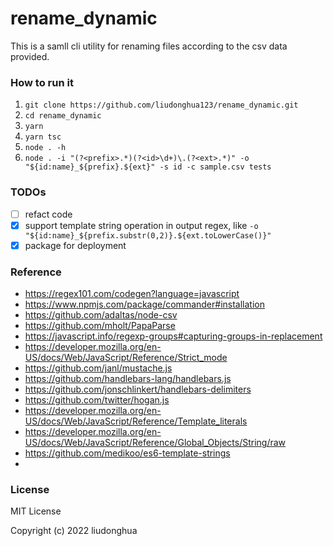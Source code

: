 # rename_dynamic

This is a samll cli utility for renaming files according to the csv data provided.

### How to run it

1. `git clone https://github.com/liudonghua123/rename_dynamic.git`
2. `cd rename_dynamic`
3. `yarn`
4. `yarn tsc`
5. `node . -h`
5. ``node . -i "(?<prefix>.*)(?<id>\d+)\.(?<ext>.*)" -o "${id:name}_${prefix}.${ext}" -s id -c sample.csv tests``

### TODOs

- [ ] refact code
- [x] support template string operation in output regex, like `-o "${id:name}_${prefix.substr(0,2)}.${ext.toLowerCase()}"`
- [x] package for deployment

### Reference


- https://regex101.com/codegen?language=javascript
- https://www.npmjs.com/package/commander#installation
- https://github.com/adaltas/node-csv
- https://github.com/mholt/PapaParse
- https://javascript.info/regexp-groups#capturing-groups-in-replacement
- https://developer.mozilla.org/en-US/docs/Web/JavaScript/Reference/Strict_mode
- https://github.com/janl/mustache.js
- https://github.com/handlebars-lang/handlebars.js
- https://github.com/jonschlinkert/handlebars-delimiters
- https://github.com/twitter/hogan.js
- https://developer.mozilla.org/en-US/docs/Web/JavaScript/Reference/Template_literals
- https://developer.mozilla.org/en-US/docs/Web/JavaScript/Reference/Global_Objects/String/raw
- https://github.com/medikoo/es6-template-strings
- 

### License

MIT License

Copyright (c) 2022 liudonghua